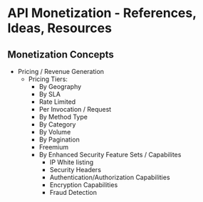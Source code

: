 
# API Monetization - References, Ideas, Resources


## Monetization Concepts
- Pricing / Revenue Generation
  + Pricing Tiers:
    * By Geography
    * By SLA 
    * Rate Limited 
    * Per Invocation / Request
    * By Method Type
    * By Category 
    * By Volume
    * By Pagination
    * Freemium
    * By Enhanced Security Feature Sets / Capabilites 
      * IP White listing 
      * Security Headers
      * Authentication/Authorization Capabilities 
      * Encryption Capabilities 
      * Fraud Detection



